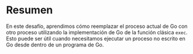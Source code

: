 # Resumen

En este desafío, aprendimos cómo reemplazar el proceso actual de Go con otro proceso utilizando la implementación de Go de la función clásica `exec`. Esto puede ser útil cuando necesitamos ejecutar un proceso no escrito en Go desde dentro de un programa de Go.
